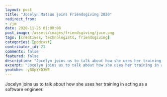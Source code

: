```yaml
---
layout: post
title: "Jocelyn Matsuo joins Friendsgiving 2020"
redirect_from:
- /jm
date: 2020-11-25 01:00:00
post_image: /assets/images/friendsgiving/joce.png
tags: [creatives, technologists, friendsgiving]
categories: [podcast]
contributor_id: 23
comments: false
featured: false
description: "Jocelyn joins us to talk about how she uses her training in acting as a software engineer."
excerpt: "Jocelyn joins us to talk about how she uses her training in acting as a software engineer."
youtube: -yBGpYYD3WE
---
```

Jocelyn joins us to talk about how she uses her training in acting as a software engineer.
